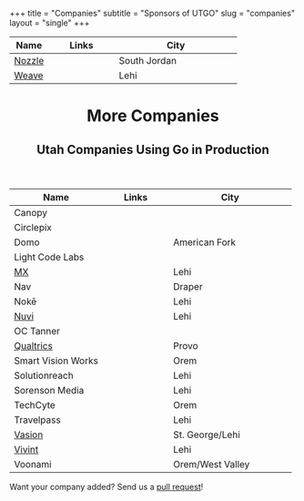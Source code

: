 +++
title = "Companies"
subtitle = "Sponsors of UTGO"
slug = "companies"
layout = "single"
+++

<table class="table">
  <thead>
    <tr>
      <th>Name</th>
      <th width="100" class="text-center" align="center">Links</th>
      <th width="200">City</th>
    </tr>
  </thead>
  <tbody>
    <tr>
      <td><a href="https://nozzle.io/" target="_blank" rel="nofollow">Nozzle</a></td>
      <td align="center">
        <a href="https://github.com/nozzle?tab=repositories&amp;language=go"><i class="fab fa-github"></i></a>
        <a href="https://www.linkedin.com/company/nozzle/"><i class="fab fa-linkedin"></i></a>
      </td>
      <td>South Jordan</td>
    </tr>
    <tr>
      <td><a href="https://www.getweave.com/" target="_blank" rel="nofollow">Weave</a></td>
      <td align="center">
        <a href="https://github.com/weave-lab?tab=repositories&amp;language=go"><i class="fab fa-github"></i></a>
        <a href="https://www.linkedin.com/company/weave-communications/"><i class="fab fa-linkedin"></i></a>
      </td>
      <td>Lehi</td>
    </tr>
  </tbody>
</table>

<header class="jumbotron">
  <div class="container">
    <h1>More Companies</h1>
    <h2 class="lead">Utah Companies Using Go in Production</h2>
  </div>
</header>

<table class="table">
  <thead>
    <tr>
      <th>Name</th>
      <th width="100" class="text-center" align="center">Links</th>
      <th width="200">City</th>
    </tr>
  </thead>
  <tbody>
    <tr>
      <td>Canopy</td>
      <td></td>
      <td></td>
    </tr>
    <tr>
      <td>Circlepix</td>
      <td></td>
      <td></td>
    </tr>
    <tr>
      <td>Domo</td>
      <td align="center">
        <a href="https://github.com/domoinc?tab=repositories&amp;language=go"><i class="fab fa-github"></i></a>
      </td>
      <td>American Fork</td>
    </tr>
    <tr>
      <td>Light Code Labs</td>
      <td></td>
      <td></td>
    </tr>
    <tr>
      <td><a href="https://mx.com" target="_blank" rel="nofollow">MX<a></td>
      <td align="center">
        <a href="https://github.com/mxenabled"><i class="fab fa-github"></i></a>
        <a href="https://www.linkedin.com/company/mxenabled/"><i class="fab fa-linkedin"></i></a>
      </td>
      <td>Lehi</td>
    </tr>
    <tr>
      <td>Nav</td>
      <td></td>
      <td>Draper</td>
    </tr>
    <tr>
      <td>Nokē</td>
      <td></td>
      <td>Lehi</td>
    </tr>
    <tr>
      <td><a href="https://www.nuvi.com/" target="_blank" rel="nofollow">Nuvi</a></td>
      <td align="center">
        <a href="https://github.com/nuvi?tab=repositories&amp;language=go"><i class="fab fa-github"></i></a>
        <a href="https://www.linkedin.com/company/nuvi/"><i class="fab fa-linkedin"></i></a>
      </td>
      <td>Lehi</td>
    </tr>
    <tr>
      <td>OC Tanner</td>
      <td></td>
      <td></td>
    </tr>
    <tr>
      <td><a href="https://www.qualtrics.com/" target="_blank" rel="nofollow">Qualtrics</a></td>
      <td align="center">
        <i class="text-muted"><i class="fab fa-github"></i></i>
        <a href="https://www.linkedin.com/company/qualtrics/"><i class="fab fa-linkedin"></i></a>
      </td>
      <td>Provo</td>
    </tr>
    <tr>
      <td>Smart Vision Works</td>
      <td></td>
      <td>Orem</td>
    </tr>
    <tr>
      <td>Solutionreach</td>
      <td></td>
      <td>Lehi</td>
    </tr>
    <tr>
      <td>Sorenson Media</td>
      <td></td>
      <td>Lehi</td>
    </tr>
    <tr>
      <td>TechCyte</td>
      <td></td>
      <td>Orem</td>
    </tr>
    <tr>
      <td>Travelpass</td>
      <td></td>
      <td>Lehi</td>
    </tr>
    <tr>
      <td><a href="https://www.vasion.com/" target="_blank" rel="nofollow">Vasion</a></td>
      <td align="center">
        <a href="https://github.com/PrinterLogic?tab=repositories&amp;language=go"><i class="fab fa-github"></i></a>
        <a href="https://www.linkedin.com/company/vasion-software"><i class="fab fa-linkedin"></i></a>
      </td>
      <td>St. George/Lehi</td>
    </tr>
    <tr>
      <td><a href="https://www.vivint.com/" target="_blank" rel="nofollow">Vivint</a></td>
      <td align="center">
        <a href="https://github.com/vivint?tab=repositories&amp;language=go"><i class="fab fa-github"></i></a>
        <a href="https://www.linkedin.com/company/vivint/"><i class="fab fa-linkedin"></i></a>
      </td>
      <td>Lehi</td>
    </tr>
    <tr>
      <td>Voonami</td>
      <td></td>
      <td>Orem/West Valley</td>
    </tr>
  </tbody>
</table>

<div class="alert alert-light text-center" role="alert">
  <p class="mb-0">Want your company added? Send us a <a href="https://github.com/utgo/utahgolang.site/pulls">pull request</a>!</p>
</div>
